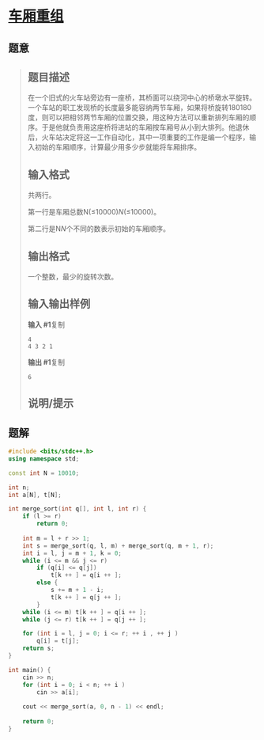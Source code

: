 #  [车厢重组](https://www.luogu.com.cn/problem/P1116)

## 题意

>   ## 题目描述
>
>   在一个旧式的火车站旁边有一座桥，其桥面可以绕河中心的桥墩水平旋转。一个车站的职工发现桥的长度最多能容纳两节车厢，如果将桥旋转180180度，则可以把相邻两节车厢的位置交换，用这种方法可以重新排列车厢的顺序。于是他就负责用这座桥将进站的车厢按车厢号从小到大排列。他退休后，火车站决定将这一工作自动化，其中一项重要的工作是编一个程序，输入初始的车厢顺序，计算最少用多少步就能将车厢排序。
>
>   ## 输入格式
>
>   共两行。
>
>   第一行是车厢总数N(≤10000)*N*(≤10000)。
>
>   第二行是N*N*个不同的数表示初始的车厢顺序。
>
>   ## 输出格式
>
>   一个整数，最少的旋转次数。
>
>   ## 输入输出样例
>
>   **输入 #1**复制
>
>   ```
>   4
>   4 3 2 1 
>   ```
>
>   **输出 #1**复制
>
>   ```
>   6
>   ```
>
>   ## 说明/提示

## 题解



```c++
#include <bits/stdc++.h>
using namespace std;

const int N = 10010;

int n;
int a[N], t[N];

int merge_sort(int q[], int l, int r) {
    if (l >= r)
        return 0;
    
    int m = l + r >> 1;
    int s = merge_sort(q, l, m) + merge_sort(q, m + 1, r);
    int i = l, j = m + 1, k = 0;
    while (i <= m && j <= r)
        if (q[i] <= q[j])
            t[k ++ ] = q[i ++ ];
        else {
            s += m + 1 - i;
            t[k ++ ] = q[j ++ ];
        }
    while (i <= m) t[k ++ ] = q[i ++ ];
    while (j <= r) t[k ++ ] = q[j ++ ];

    for (int i = l, j = 0; i <= r; ++ i , ++ j )
        q[i] = t[j];
    return s;
}

int main() {
    cin >> n;
    for (int i = 0; i < n; ++ i )
        cin >> a[i];
    
    cout << merge_sort(a, 0, n - 1) << endl;
    
    return 0;
}
```



```python3

```

